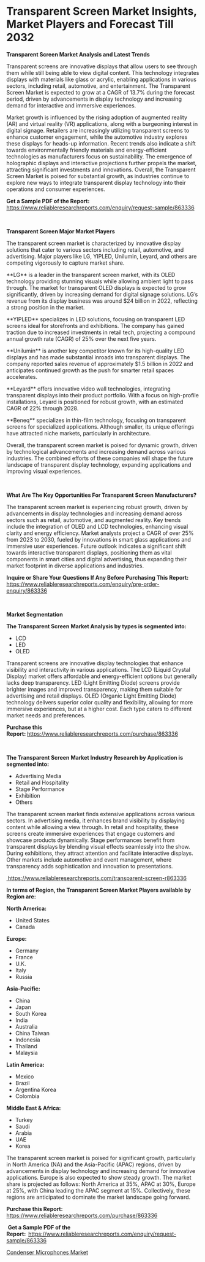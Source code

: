 <p><h1>Transparent Screen Market Insights, Market Players and Forecast Till 2032</h1></p><p><strong>Transparent Screen Market Analysis and Latest Trends</strong></p>
<p><p>Transparent screens are innovative displays that allow users to see through them while still being able to view digital content. This technology integrates displays with materials like glass or acrylic, enabling applications in various sectors, including retail, automotive, and entertainment. The Transparent Screen Market is expected to grow at a CAGR of 13.7% during the forecast period, driven by advancements in display technology and increasing demand for interactive and immersive experiences.</p><p>Market growth is influenced by the rising adoption of augmented reality (AR) and virtual reality (VR) applications, along with a burgeoning interest in digital signage. Retailers are increasingly utilizing transparent screens to enhance customer engagement, while the automotive industry explores these displays for heads-up information. Recent trends also indicate a shift towards environmentally friendly materials and energy-efficient technologies as manufacturers focus on sustainability. The emergence of holographic displays and interactive projections further propels the market, attracting significant investments and innovations. Overall, the Transparent Screen Market is poised for substantial growth, as industries continue to explore new ways to integrate transparent display technology into their operations and consumer experiences.</p></p>
<p><strong>Get a Sample PDF of the Report:&nbsp;</strong> <a href="https://www.reliableresearchreports.com/enquiry/request-sample/863336?utm_campaign=2199&utm_medium=2&utm_source=Github&utm_content=ia&utm_term=10022025&utm_id=transparent-screen">https://www.reliableresearchreports.com/enquiry/request-sample/863336</a></p>
<p>&nbsp;</p>
<p><strong>Transparent Screen Major Market Players</strong></p>
<p><p>The transparent screen market is characterized by innovative display solutions that cater to various sectors including retail, automotive, and advertising. Major players like LG, YIPLED, Unilumin, Leyard, and others are competing vigorously to capture market share.</p><p>**LG** is a leader in the transparent screen market, with its OLED technology providing stunning visuals while allowing ambient light to pass through. The market for transparent OLED displays is expected to grow significantly, driven by increasing demand for digital signage solutions. LG’s revenue from its display business was around $24 billion in 2022, reflecting a strong position in the market.</p><p>**YIPLED** specializes in LED solutions, focusing on transparent LED screens ideal for storefronts and exhibitions. The company has gained traction due to increased investments in retail tech, projecting a compound annual growth rate (CAGR) of 25% over the next five years.</p><p>**Unilumin** is another key competitor known for its high-quality LED displays and has made substantial inroads into transparent displays. The company reported sales revenue of approximately $1.5 billion in 2022 and anticipates continued growth as the push for smarter retail spaces accelerates.</p><p>**Leyard** offers innovative video wall technologies, integrating transparent displays into their product portfolio. With a focus on high-profile installations, Leyard is positioned for robust growth, with an estimated CAGR of 22% through 2028.</p><p>**Beneq** specializes in thin-film technology, focusing on transparent screens for specialized applications. Although smaller, its unique offerings have attracted niche markets, particularly in architecture.</p><p>Overall, the transparent screen market is poised for dynamic growth, driven by technological advancements and increasing demand across various industries. The combined efforts of these companies will shape the future landscape of transparent display technology, expanding applications and improving visual experiences.</p></p>
<p>&nbsp;</p>
<p><strong>What Are The Key Opportunities For Transparent Screen Manufacturers?</strong></p>
<p><p>The transparent screen market is experiencing robust growth, driven by advancements in display technologies and increasing demand across sectors such as retail, automotive, and augmented reality. Key trends include the integration of OLED and LCD technologies, enhancing visual clarity and energy efficiency. Market analysts project a CAGR of over 25% from 2023 to 2030, fueled by innovations in smart glass applications and immersive user experiences. Future outlook indicates a significant shift towards interactive transparent displays, positioning them as vital components in smart cities and digital advertising, thus expanding their market footprint in diverse applications and industries.</p></p>
<p><strong>Inquire or Share Your Questions If Any Before Purchasing This Report:</strong> <a href="https://www.reliableresearchreports.com/enquiry/pre-order-enquiry/863336?utm_campaign=2199&utm_medium=2&utm_source=Github&utm_content=ia&utm_term=10022025&utm_id=transparent-screen">https://www.reliableresearchreports.com/enquiry/pre-order-enquiry/863336</a></p>
<p>&nbsp;</p>
<p><strong>Market Segmentation</strong></p>
<p><strong>The Transparent Screen Market Analysis by types is segmented into:</strong></p>
<p><ul><li>LCD</li><li>LED</li><li>OLED</li></ul></p>
<p><p>Transparent screens are innovative display technologies that enhance visibility and interactivity in various applications. The LCD (Liquid Crystal Display) market offers affordable and energy-efficient options but generally lacks deep transparency. LED (Light Emitting Diode) screens provide brighter images and improved transparency, making them suitable for advertising and retail displays. OLED (Organic Light Emitting Diode) technology delivers superior color quality and flexibility, allowing for more immersive experiences, but at a higher cost. Each type caters to different market needs and preferences.</p></p>
<p><strong>Purchase this Report:&nbsp;</strong><a href="https://www.reliableresearchreports.com/purchase/863336?utm_campaign=2199&utm_medium=2&utm_source=Github&utm_content=ia&utm_term=10022025&utm_id=transparent-screen">https://www.reliableresearchreports.com/purchase/863336</a></p>
<p>&nbsp;</p>
<p><strong>The Transparent Screen Market Industry Research by Application is segmented into:</strong></p>
<p><ul><li>Advertising Media</li><li>Retail and Hospitality</li><li>Stage Performance</li><li>Exhibition</li><li>Others</li></ul></p>
<p><p>The transparent screen market finds extensive applications across various sectors. In advertising media, it enhances brand visibility by displaying content while allowing a view through. In retail and hospitality, these screens create immersive experiences that engage customers and showcase products dynamically. Stage performances benefit from transparent displays by blending visual effects seamlessly into the show. During exhibitions, they attract attention and facilitate interactive displays. Other markets include automotive and event management, where transparency adds sophistication and innovation to presentations.</p></p>
<p><a href="https://www.reliableresearchreports.com/transparent-screen-r863336?utm_campaign=2199&utm_medium=2&utm_source=Github&utm_content=ia&utm_term=10022025&utm_id=transparent-screen">&nbsp;https://www.reliableresearchreports.com/transparent-screen-r863336</a></p>
<p><strong>In terms of Region, the Transparent Screen Market Players available by Region are:</strong></p>
<p>
    <p> <strong> North America: </strong>
        <ul>
            <li>United States</li>
            <li>Canada</li>
        </ul>
        </p> 
    <p> <strong> Europe: </strong>
        <ul>
            <li>Germany</li>
            <li>France</li>
            <li>U.K.</li>
            <li>Italy</li>
            <li>Russia</li>
        </ul>
        </p> 
    <p> <strong> Asia-Pacific: </strong>
        <ul>
            <li>China</li>
            <li>Japan</li>
            <li>South Korea</li>
            <li>India</li>
            <li>Australia</li>
            <li>China Taiwan</li>
            <li>Indonesia</li>
            <li>Thailand</li>
            <li>Malaysia</li>
        </ul>
        </p> 
    <p> <strong> Latin America: </strong>
        <ul>
            <li>Mexico</li>
            <li>Brazil</li>
            <li>Argentina Korea</li>
            <li>Colombia</li>
        </ul>
        </p> 
    <p> <strong> Middle East & Africa: </strong>
        <ul>
            <li>Turkey</li>
            <li>Saudi</li>
            <li>Arabia</li>
            <li>UAE</li>
            <li>Korea</li>
        </ul>
    </p>
    </p>
<p><p>The transparent screen market is poised for significant growth, particularly in North America (NA) and the Asia-Pacific (APAC) regions, driven by advancements in display technology and increasing demand for innovative applications. Europe is also expected to show steady growth. The market share is projected as follows: North America at 35%, APAC at 30%, Europe at 25%, with China leading the APAC segment at 15%. Collectively, these regions are anticipated to dominate the market landscape going forward.</p></p>
<p><strong>Purchase this Report: </strong><a href="https://www.reliableresearchreports.com/purchase/863336?utm_campaign=2199&utm_medium=2&utm_source=Github&utm_content=ia&utm_term=10022025&utm_id=transparent-screen">https://www.reliableresearchreports.com/purchase/863336</a></p>
<p>&nbsp;<strong>Get a Sample PDF of the Report:&nbsp;&nbsp;</strong><a href="https://www.reliableresearchreports.com/enquiry/request-sample/863336?utm_campaign=2199&utm_medium=2&utm_source=Github&utm_content=ia&utm_term=10022025&utm_id=transparent-screen">https://www.reliableresearchreports.com/enquiry/request-sample/863336</a></p>
<p><strong></strong></p>
<p><p><a href="https://github.com/LilianFaulkner65/Market-Research-Report-List-1/blob/main/condenser-microphones-market.md?utm_campaign=2199&utm_medium=2&utm_source=Github&utm_content=ia&utm_term=10022025&utm_id=transparent-screen">Condenser Microphones Market</a></p></p>